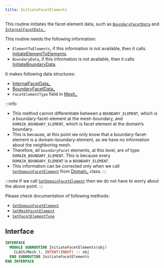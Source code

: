 ```yaml
---
title: InitiateFacetElements
---
```


This routine initiates the facet element data, such as [`BoundaryFacetData`](./BoundaryFacetData_.md) and [`InternalFacetData_`](./InternalFacetData_.md). 

This routine needs the following information:

- `ElementToElements`, if this information is not available, then it calls [InitiateElementToElements](./InitiateElementToElements.md).
- `BoundaryData`, if this information is not available, then it calls [InitiateBoundaryData](./InitiateBoundaryData.md).

It makes following data structures:

- [InternalFacetData_](InternalFacetData_.md)
- [BoundaryFacetData_](BoundaryFacetData_.md)
- `FacetElementType` field in [Mesh_](Mesh_.md)

:::info

- This method cannot differentiate between a `BOUNDARY_ELEMENT`, which is a boundary-facet-element at the mesh-boundary, and `DOMAIN_BOUNDARY_ELEMENT`, which is facet element at the domain’s boundary.
- This is because, at this point we only know that a boundary-facet-element is a domain-boundary-element, as we have no information about the neighboring mesh.
- Therefore, all `boundaryFacet` elements, at this level, are of type `DOMAIN_BOUNDARY_ELEMENT`. This is because every `DOMAIN_BOUNDARY_ELEMENT` is a `BOUNDARY_ELEMENT`.
- This information can be corrected only when we call [`SetDomainFacetElement`](../Domain/SetDomainFacetElement.md) from [Domain_](../Domain/Domain_.md) class.
:::

:::note
If we call [`SetDomainFacetElement`](../Domain/SetDomainFacetElement.md) then we do not have to worry about the above point.
:::

Please check documentation of following methods:

- [`SetDomainFacetElement`](../Domain/SetDomainFacetElement.md)
- [`SetMeshFacetElement`](../Domain/SetMeshFacetElement.md)
- [`SetFacetElementType`](../Domain/SetFacetElementType.md)

## Interface

```fortran
INTERFACE
  MODULE SUBROUTINE InitiateFacetElements(obj)
    CLASS(Mesh_), INTENT(INOUT) :: obj
  END SUBROUTINE InitiateFacetElements
END INTERFACE
```
